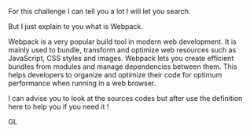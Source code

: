 For this challenge I can tell you a lot I will let you search.

But I just explain to you what is Webpack.

Webpack is a very popular build tool in modern web development. It is mainly used to bundle, transform and optimize web resources such as JavaScript, CSS styles and images. Webpack lets you create efficient bundles from modules and manage dependencies between them. This helps developers to organize and optimize their code for optimum performance when running in a web browser.

I can advise you to look at the sources codes but after use the definition here to help you if you need it !

GL